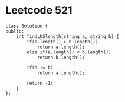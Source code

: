 # Leetcode 521
    class Solution {
    public:
        int findLUSlength(string a, string b) {
            if(a.length() > b.length())
                return a.length();
            else if(a.length() < b.length())
                return b.length();

            if(a != b)
                return a.length();

            return -1;
        }
    };
